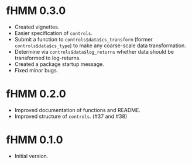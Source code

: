 # fHMM 0.3.0
* Created vignettes.
* Easier specification of `controls`. 
* Submit a function to `controls$data$cs_transform` (former `controls$data$cs_type`) to make any coarse-scale data transformation.
* Determine via `controls$data$log_returns` whether data should be transformed to log-returns.
* Created a package startup message.
* Fixed minor bugs.

# fHMM 0.2.0
* Improved documentation of functions and README.
* Improved structure of `controls`. (#37 and #38)

# fHMM 0.1.0
* Initial version.
